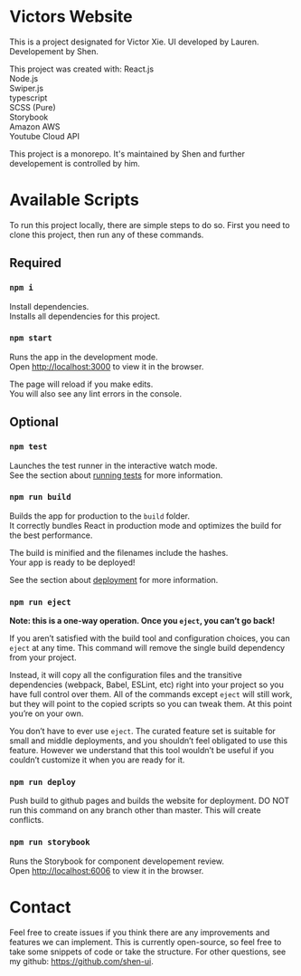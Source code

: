 # Victors Website

This is a project designated for Victor Xie. 
UI developed by Lauren.
Developement by Shen.

This project was created with:
React.js\
Node.js\
Swiper.js\
typescript\
SCSS (Pure)\
Storybook\
Amazon AWS\
Youtube Cloud API

This project is a monorepo. 
It's maintained by Shen and further developement is controlled by him.

# Available Scripts
To run this project locally, there are simple steps to do so.
First you need to clone this project, then run any of these commands.

## Required

### `npm i`
Install dependencies.\
Installs all dependencies for this project.

### `npm start`

Runs the app in the development mode.\
Open [http://localhost:3000](http://localhost:3000) to view it in the browser.

The page will reload if you make edits.\
You will also see any lint errors in the console.

## Optional

### `npm test`

Launches the test runner in the interactive watch mode.\
See the section about [running tests](https://facebook.github.io/create-react-app/docs/running-tests) for more information.

### `npm run build`

Builds the app for production to the `build` folder.\
It correctly bundles React in production mode and optimizes the build for the best performance.

The build is minified and the filenames include the hashes.\
Your app is ready to be deployed!

See the section about [deployment](https://facebook.github.io/create-react-app/docs/deployment) for more information.

### `npm run eject`

**Note: this is a one-way operation. Once you `eject`, you can’t go back!**

If you aren’t satisfied with the build tool and configuration choices, you can `eject` at any time. This command will remove the single build dependency from your project.

Instead, it will copy all the configuration files and the transitive dependencies (webpack, Babel, ESLint, etc) right into your project so you have full control over them. All of the commands except `eject` will still work, but they will point to the copied scripts so you can tweak them. At this point you’re on your own.

You don’t have to ever use `eject`. The curated feature set is suitable for small and middle deployments, and you shouldn’t feel obligated to use this feature. However we understand that this tool wouldn’t be useful if you couldn’t customize it when you are ready for it.

### `npm run deploy`

Push build to github pages and builds the website for deployment.
DO NOT run this command on any branch other than master. This will create conflicts.

### `npm run storybook`

Runs the Storybook for component developement review.\
Open [http://localhost:6006](http://localhost:6006) to view it in the browser.

# Contact

Feel free to create issues if you think there are any improvements and features we can implement. 
This is currently open-source, so feel free to take some snippets of code or take the structure.
For other questions, see my github: https://github.com/shen-ui.